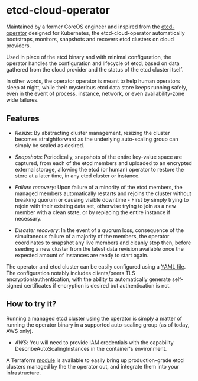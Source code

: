 # etcd-cloud-operator

Maintained by a former CoreOS engineer and inspired from the [etcd-operator]
designed for Kubernetes, the etcd-cloud-operator automatically bootstraps, 
monitors, snapshots and recovers etcd clusters on cloud providers.

Used in place of the etcd binary and with minimal configuration, the operator
handles the configuration and lifecycle of etcd, based on data gathered from 
the cloud provider and the status of the etcd cluster itself.

In other words, the operator operator is meant to help human operators sleep
at night, while their mysterious etcd data store keeps running safely, even
in the event of process, instance, network, or even availability-zone wide
failures.

## Features

- *Resize*: By abstracting cluster management, resizing the cluster becomes
 straightforward as the underlying auto-scaling group can simply be scaled as
 desired.
 
- *Snapshots*: Periodically, snapshots of the entire key-value space are 
 captured, from each of the etcd members and uploaded to an encrypted external
 storage, allowing the etcd (or human) operator to restore the store at a later
 time, in any etcd cluster or instance.
  
- *Failure recovery*: Upon failure of a minority of the etcd members, the
 managed members automatically restarts and rejoins the cluster without
 breaking quorum or causing visible downtime - First by simply trying to rejoin
 with their existing data set, otherwise trying to join as a new member with a
 clean state, or by replacing the entire instance if necessary.
 
- *Disaster recovery*: In the event of a quorum loss, consequence of the 
 simultaneous failure of a majority of the members, the operator coordinates
 to snapshot any live members and cleanly stop then, before seeding a new cluster
 from the latest data revision available once the expected amount of instances
 are ready to start again.

The operator and etcd cluster can be easily configured using a [YAML file]. The
configuration notably includes clients/peers TLS encryption/authentication, with
the ability to automatically generate self-signed certificates if encryption
is desired but authentication is not.

## How to try it?

Running a managed etcd cluster using the operator is simply a matter of running
the operator binary in a supported auto-scaling group (as of today, AWS only).

- *AWS*: You will need to provide IAM credentials with the capability
 DescribeAutoScalingInstances in the container's environment.

A Terraform [module] is available to easily bring up production-grade etcd clusters
managed by the the operator out, and integrate them into your infrastructure.

[etcd-operator]: https://github.com/coreos/etcd-operator
[YAML file]: config.example.yaml
[module]: terraform/platforms/aws